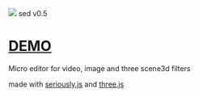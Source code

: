 <img src="http://lo-th.github.io/sed/images/sed.png"/> sed v0.5

[DEMO](http://lo-th.github.io/sed/)
=========
Micro editor for video, image and three scene3d filters

made with [seriously.js](https://github.com/brianchirls/Seriously.js/) and [three.js](https://github.com/mrdoob/three.js)